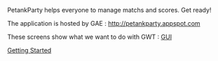 PetankParty helps everyone to manage matchs and scores.
Get ready!

The application is hosted by GAE : http://petankparty.appspot.com

These screens show what we want to do with GWT : [GUI](GUI.md)

[Getting Started](GettingStarted.md)
